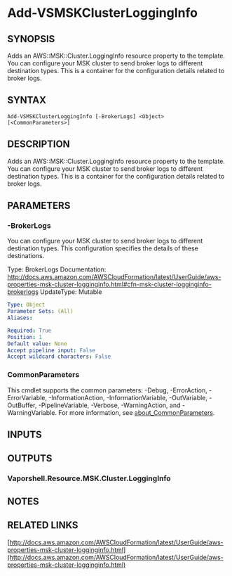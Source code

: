 # Add-VSMSKClusterLoggingInfo

## SYNOPSIS
Adds an AWS::MSK::Cluster.LoggingInfo resource property to the template.
You can configure your MSK cluster to send broker logs to different destination types.
This is a container for the configuration details related to broker logs.

## SYNTAX

```
Add-VSMSKClusterLoggingInfo [-BrokerLogs] <Object> [<CommonParameters>]
```

## DESCRIPTION
Adds an AWS::MSK::Cluster.LoggingInfo resource property to the template.
You can configure your MSK cluster to send broker logs to different destination types.
This is a container for the configuration details related to broker logs.

## PARAMETERS

### -BrokerLogs
You can configure your MSK cluster to send broker logs to different destination types.
This configuration specifies the details of these destinations.

Type: BrokerLogs
Documentation: http://docs.aws.amazon.com/AWSCloudFormation/latest/UserGuide/aws-properties-msk-cluster-logginginfo.html#cfn-msk-cluster-logginginfo-brokerlogs
UpdateType: Mutable

```yaml
Type: Object
Parameter Sets: (All)
Aliases:

Required: True
Position: 1
Default value: None
Accept pipeline input: False
Accept wildcard characters: False
```

### CommonParameters
This cmdlet supports the common parameters: -Debug, -ErrorAction, -ErrorVariable, -InformationAction, -InformationVariable, -OutVariable, -OutBuffer, -PipelineVariable, -Verbose, -WarningAction, and -WarningVariable. For more information, see [about_CommonParameters](http://go.microsoft.com/fwlink/?LinkID=113216).

## INPUTS

## OUTPUTS

### Vaporshell.Resource.MSK.Cluster.LoggingInfo
## NOTES

## RELATED LINKS

[http://docs.aws.amazon.com/AWSCloudFormation/latest/UserGuide/aws-properties-msk-cluster-logginginfo.html](http://docs.aws.amazon.com/AWSCloudFormation/latest/UserGuide/aws-properties-msk-cluster-logginginfo.html)

